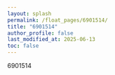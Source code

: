 ```yaml
---
layout: splash
permalink: /float_pages/6901514/
title: "6901514"
author_profile: false
last_modified_at: 2025-06-13
toc: false
---
```

 
6901514
